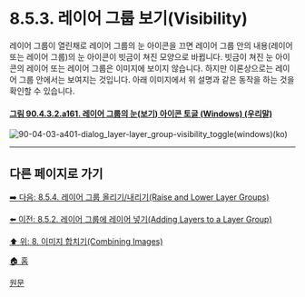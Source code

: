 # 8.5.3. 레이어 그룹 보기(Visibility)
레이어 그룹이 열린채로 레이어 그룹의 눈 아이콘을 끄면 레이어 그룹 안의 내용(레이어 또는 레이어 그룹)의 눈 아이콘이 빗금이 쳐진 모양으로 바뀝니다. 빗금이 쳐진 눈 아이콘의 레이어 또는 레이어 그룹은 이미지에 보이지 않습니다. 하지만 이론상으로는 레이어 그룹 안에서는 보여지는 것입니다. 아래 이미지에서 위 설명과 같은 동작을 하는 것을 확인할 수 있습니다.

<a id="90-04-03-02-a161"></a>

#### [그림 90.4.3.2.a161. 레이어 그룹의 눈(보기) 아이콘 토글 (Windows) (우리말)](./90-04-03-02-layer_group.md#90-04-03-02-a161)
![90-04-03-a401-dialog_layer-layer_group-visibility_toggle(windows)(ko)](https://github.com/wonder13662/gimp/assets/15767104/87e1b566-0587-45b8-83a3-e5e12a5bbf9b)

***

## 다른 페이지로 가기
[➡️ 다음: 8.5.4. 레이어 그룹 올리기/내리기(Raise and Lower Layer Groups)](./08-05-layer-groupsx-04-raise_n_lower_layer_groups.md)

[⬅️ 이전: 8.5.2. 레이어 그룹에 레이어 넣기(Adding Layers to a Layer Group)](./08-05-layer-groupsx-02-adding_layers_to_a_layer_group.md)

[⬆️ 위: 8. 이미지 합치기(Combining Images)](./08-00-combining-images.md)

[🏠 홈](./00-home.md)

[원문](https://docs.gimp.org/2.10/ko/gimp-layer-groups.html)
